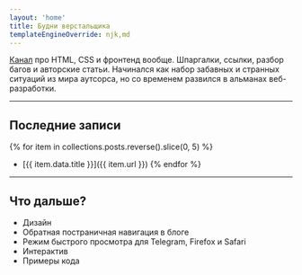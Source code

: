 ```yaml
---
layout: 'home'
title: Будни верстальщика
templateEngineOverride: njk,md
---
```


[Канал](https://t.me/htmlshit) про HTML, CSS и фронтенд вообще. Шпаргалки, ссылки, разбор багов и авторские статьи. Начинался как набор забавных и странных ситуаций из мира аутсорса, но со временем развился в альманах веб-разработки.

---

## Последние записи

{% for item in collections.posts.reverse().slice(0, 5) %}
- [{{ item.data.title }}]({{ item.url }})
{% endfor %}

---

## Что дальше?

- Дизайн
- Обратная постраничная навигация в блоге
- Режим быстрого просмотра для Telegram, Firefox и Safari
- Интерактив
- Примеры кода
